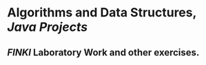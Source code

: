 # Algorithms and Data Structures, **_Java Projects_**
## **_FINKI_** Laboratory Work and other exercises.
